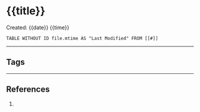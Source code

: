 # {{title}}
Created: {{date}} {{time}}

```dataview  
TABLE WITHOUT ID file.mtime AS "Last Modified" FROM [[#]]  
```

***
## Tags

***
## References
1. 